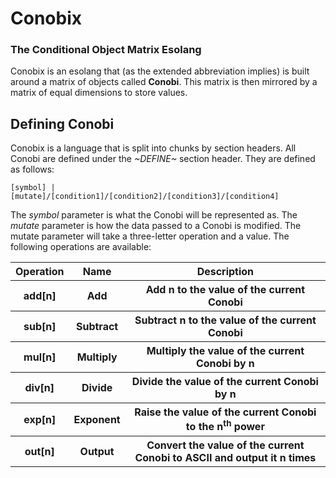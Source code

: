 <h1>Conobix</h1>
<h3>The Conditional Object Matrix Esolang</h3>
<p>Conobix is an esolang that (as the extended abbreviation implies) is built around a matrix of objects called <strong>Conobi</strong>. This matrix is then mirrored by a matrix of equal dimensions to store values.</p>

<h2>Defining Conobi</h2>
<p>Conobix is a language that is split into chunks by section headers. All Conobi are defined under the <em>~DEFINE~</em> section header. They are defined as follows:</p>
<code>[symbol] | [mutate]/[condition1]/[condition2]/[condition3]/[condition4]</code>

<p>The <em>symbol</em> parameter is what the Conobi will be represented as. The <em>mutate</em> parameter is how the data passed to a Conobi is modified. The mutate parameter will take a three-letter operation and a value. The following operations are available:</p>

<table>
<tr>
<th> Operation</th> <th>Name</th><th>Description</th>
</tr>
<tr>
<th> add[n]</th> <th>Add</th><th>Add n to the value of the current Conobi </th>
</tr>
<tr>
<th> sub[n]</th> <th>Subtract</th><th>Subtract n to the value of the current Conobi </th>
</tr>
<tr>
<th> mul[n]</th> <th>Multiply</th><th>Multiply the value of the current Conobi by n </th>
</tr>
<tr>
<th> div[n]</th> <th>Divide</th><th>Divide the value of the current Conobi by n </th>
</tr>
<tr>
<th> exp[n]</th> <th>Exponent</th><th>Raise the value of the current Conobi to the n<sup>th</sup> power </th>
</tr>
<tr>
<th> out[n]</th> <th>Output</th><th>Convert the value of the current Conobi to ASCII and output it n times</th>
</tr>
</table>
